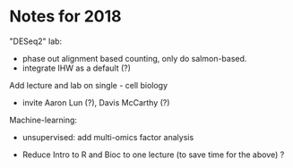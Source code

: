 # Notes for 2018

"DESeq2" lab:
- phase out alignment based counting, only do salmon-based.
- integrate IHW as a default (?)

Add lecture and lab on single - cell biology
- invite Aaron Lun (?), Davis McCarthy (?)

Machine-learning:
- unsupervised: add multi-omics factor analysis



- Reduce Intro to R and Bioc to one lecture (to save time for the above) ?


